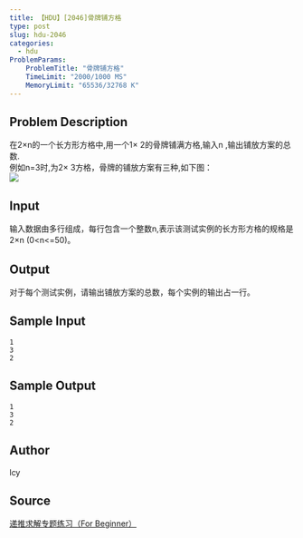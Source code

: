 ```yaml
---
title: 【HDU】[2046]骨牌铺方格
type: post
slug: hdu-2046
categories:
  - hdu
ProblemParams:
    ProblemTitle: "骨牌铺方格"
    TimeLimit: "2000/1000 MS"
    MemoryLimit: "65536/32768 K"
---
```


## Problem Description

在2×n的一个长方形方格中,用一个1× 2的骨牌铺满方格,输入n ,输出铺放方案的总数.  
例如n=3时,为2× 3方格，骨牌的铺放方案有三种,如下图：  
![](https://r2-oj.boiltask.com/hdu-2046/8228d89ddb2149f4e7f1caec2a155b06)

## Input

输入数据由多行组成，每行包含一个整数n,表示该测试实例的长方形方格的规格是2×n (0<n<=50)。

## Output

对于每个测试实例，请输出铺放方案的总数，每个实例的输出占一行。

## Sample Input

```
1
3
2

```

## Sample Output

```
1
3
2

```

## Author

lcy

## Source

[递推求解专题练习（For Beginner）](https://acm.hdu.edu.cn//search.php?field=problem&key=%B5%DD%CD%C6%C7%F3%BD%E2%D7%A8%CC%E2%C1%B7%CF%B0%A3%A8For+Beginner%A3%A9&source=1&searchmode=source)
